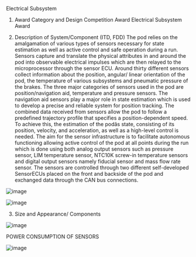 Electrical Subsystem

1. Award Category and Design Competition Award
Electrical Subsystem Award


2. Description of System/Component (ITD, FDD)
The pod relies on the amalgamation of various types of sensors necessary for state estimation as well as active control and safe operation during a run. Sensors capture and translate the physical attributes in and around the pod into observable electrical impulses which are then relayed to the microprocessor through the sensor ECU. Around thirty different sensors collect information about the position, angular/ linear orientation of the pod, the temperature of various subsystems and pneumatic pressure of the brakes. The three major categories of sensors used in the pod are position/navigation aid, temperature and pressure sensors. The navigation aid sensors play a major role in state estimation which is used to develop a precise and reliable system for position tracking. The combined data received from sensors allow the pod to follow a predefined trajectory profile that specifies a position-dependent speed. To achieve this, the estimation of the podâs state, consisting of its position, velocity, and acceleration, as well as a high-level control is needed. The aim for the sensor infrastructure is to facilitate autonomous functioning allowing active control of the pod at all points during the run which is done using both analog output sensors such as pressure sensor, LIM temperature sensor, NTC10K screw-in temperature sensors and digital output sensors namely fiducial sensor and mass flow rate sensor. The sensors are controlled through two different self-developed SensorECUs placed on the front and backside of the pod and exchanged data through the CAN bus connections.

![image](https://github.com/user-attachments/assets/bd425249-0b31-40d6-a2a2-b785c41800a4)

![image](https://github.com/user-attachments/assets/3b875a27-c35e-4282-a910-4bae8cf24c98)

3. Size and Appearance/ Components

![image](https://github.com/user-attachments/assets/eeee2264-2a37-4cc4-af53-742c822e1d25)

POWER CONSUMPTION OF SENSORS

![image](https://github.com/user-attachments/assets/d66c5aa0-1e52-45af-9798-c76ac6e3f260)



